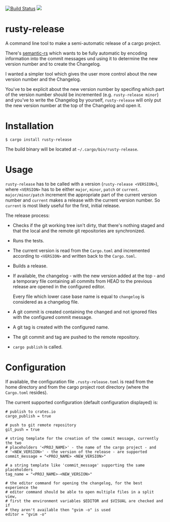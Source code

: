 [![Build Status](https://travis-ci.org/dan-t/rusty-release.svg?branch=master)](https://travis-ci.org/dan-t/rusty-release)
[![](http://meritbadge.herokuapp.com/rusty-release)](https://crates.io/crates/rusty-release)

rusty-release
=============

A command line tool to make a semi-automatic release of a cargo project.

There's [semantic-rs](https://github.com/semantic-rs/semantic-rs) which
wants to be fully automatic by encoding information into the commit messages
und using it to determine the new version number and to create the Changelog.

I wanted a simpler tool which gives the user more control about the new version
number and the Changelog.

You've to be explicit about the new version number by specifing which part of
the version number should be incremented (e.g. `rusty-release minor`) and
you've to write the Changelog by yourself, `rusty-release` will only put the
new version number at the top of the Changelog and open it.

Installation
============

    $ cargo install rusty-release

The build binary will be located at `~/.cargo/bin/rusty-release`.

Usage
=====

`rusty-release` has to be called with a version (`rusty-release <VERSION>`), where
`<VERSION>` has to be either `major`, `minor`, `patch` or `current`. `major/minor/patch`
increment the appropriate part of the current version number and `current` makes a
release with the current version number. So `current` is most likely useful for the first,
initial release.

The release process:

* Checks if the git working tree isn't dirty, that there's nothing staged and that
  the local and the remote git repositories are synchronized.

* Runs the tests.

* The current version is read from the `Cargo.toml` and incremented according to
  `<VERSION>` and written back to the `Cargo.toml`.

* Builds a release.

* If available, the changelog - with the new version added at the top - and a temporary
  file containing all commits from HEAD to the previous release are opened in the configured editor.

  Every file which lower case base name is equal to `changelog` is considered as a changelog file.

* A git commit is created containing the changed and not ignored files with the configured commit message.

* A git tag is created with the configured name.

* The git commit and tag are pushed to the remote repository.

* `cargo publish` is called.

Configuration
=============

If available, the configuration file `.rusty-release.toml` is read from the home directory
and from the cargo project root directory (where the `Cargo.toml` resides).

The current supported configuration (default configuration displayed) is:

    # publish to crates.io
    cargo_publish = true

    # push to git remote repository
    git_push = true

    # string template for the creation of the commit message, currently the two
    # placeholders '<PROJ_NAME>' - the name of the cargo project - and
    # '<NEW_VERSION>' - the version of the release - are supported
    commit_message = "<PROJ_NAME> <NEW_VERSION>"

    # a string template like 'commit_message' supporting the same placeholders
    tag_name = "<PROJ_NAME>-<NEW_VERSION>"

    # the editor command for opening the changelog, for the best experience the
    # editor command should be able to open multiple files in a split view,
    # first the environment variables $EDITOR and $VISUAL are checked and if
    # they aren't available then "gvim -o" is used
    editor = "gvim -o"
